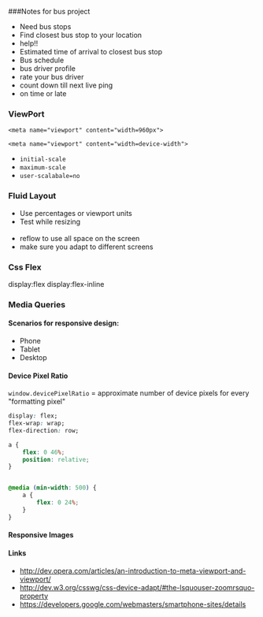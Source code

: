 ###Notes for bus project

- Need bus stops
- Find closest bus stop to your location
- help!!
- Estimated time of arrival to closest bus stop
- Bus schedule
- bus driver profile
- rate your bus driver
- count down till next live ping
- on time or late


### ViewPort

`<meta name="viewport" content="width=960px">`

`<meta name="viewport" content="width=device-width">`

- `initial-scale`
- `maximum-scale`
- `user-scalabale=no`

### Fluid Layout

- Use percentages or viewport units
- Test while resizing
<br><br>
- reflow to use all space on the screen
- make sure you adapt to different screens


### Css Flex

display:flex
display:flex-inline


### Media Queries


#### Scenarios for responsive design:

- Phone 
- Tablet 
- Desktop

#### Device Pixel Ratio

`window.devicePixelRatio` = approximate number of device pixels for every "formatting pixel"

```css
display: flex;
flex-wrap: wrap;
flex-direction: row;

a {
	flex: 0 46%;
	position: relative;
}


@media (min-width: 500) {
    a {
        flex: 0 24%;
    }
}  
```

#### Responsive Images

#### Links

- http://dev.opera.com/articles/an-introduction-to-meta-viewport-and-viewport/
- http://dev.w3.org/csswg/css-device-adapt/#the-lsquouser-zoomrsquo-property
- https://developers.google.com/webmasters/smartphone-sites/details
